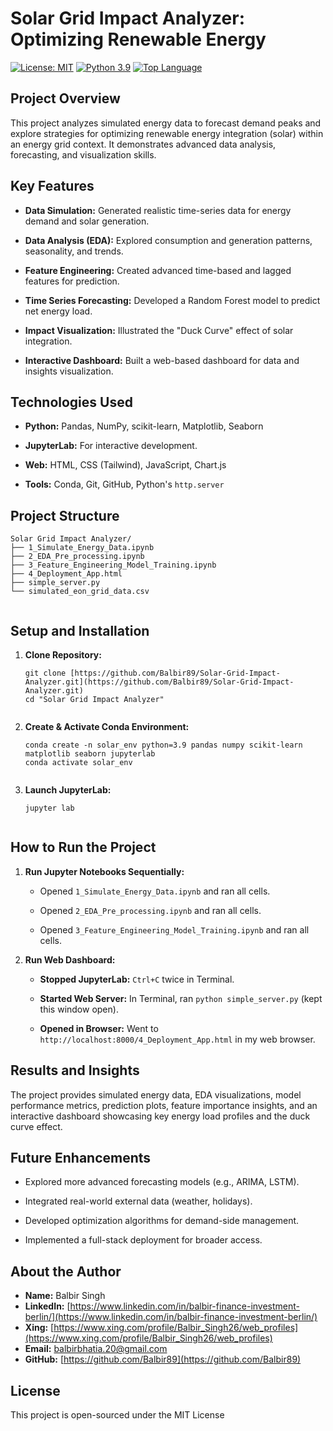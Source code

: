 # Solar Grid Impact Analyzer: Optimizing Renewable Energy

<!-- Badges (Optional - you can add/remove these) -->
[![License: MIT](https://img.shields.io/badge/License-MIT-yellow.svg)](https://opensource.org/licenses/MIT)
[![Python 3.9](https://img.shields.io/badge/Python-3.9-blue.svg)](https://www.python.org/downloads/release/python-390/)
[![Top Language](https://img.shields.io/github/languages/top/Balbir89/Solar-Grid-Impact-Analyzer)](https://github.com/Balbir89/Solar-Grid-Impact-Analyzer)


## Project Overview

This project analyzes simulated energy data to forecast demand peaks and explore strategies for optimizing renewable energy integration (solar) within an energy grid context. It demonstrates advanced data analysis, forecasting, and visualization skills.

## Key Features

* **Data Simulation:** Generated realistic time-series data for energy demand and solar generation.

* **Data Analysis (EDA):** Explored consumption and generation patterns, seasonality, and trends.

* **Feature Engineering:** Created advanced time-based and lagged features for prediction.

* **Time Series Forecasting:** Developed a Random Forest model to predict net energy load.

* **Impact Visualization:** Illustrated the "Duck Curve" effect of solar integration.

* **Interactive Dashboard:** Built a web-based dashboard for data and insights visualization.

## Technologies Used

* **Python:** Pandas, NumPy, scikit-learn, Matplotlib, Seaborn

* **JupyterLab:** For interactive development.

* **Web:** HTML, CSS (Tailwind), JavaScript, Chart.js

* **Tools:** Conda, Git, GitHub, Python's `http.server`

## Project Structure

```
Solar Grid Impact Analyzer/
├── 1_Simulate_Energy_Data.ipynb
├── 2_EDA_Pre_processing.ipynb
├── 3_Feature_Engineering_Model_Training.ipynb
├── 4_Deployment_App.html
├── simple_server.py
└── simulated_eon_grid_data.csv


```

## Setup and Installation

1.  **Clone Repository:**

    ```
    git clone [https://github.com/Balbir89/Solar-Grid-Impact-Analyzer.git](https://github.com/Balbir89/Solar-Grid-Impact-Analyzer.git)
    cd "Solar Grid Impact Analyzer"


    ```

2.  **Create & Activate Conda Environment:**

    ```
    conda create -n solar_env python=3.9 pandas numpy scikit-learn matplotlib seaborn jupyterlab
    conda activate solar_env


    ```

3.  **Launch JupyterLab:**

    ```
    jupyter lab


    ```

## How to Run the Project

1.  **Run Jupyter Notebooks Sequentially:**

    * Opened `1_Simulate_Energy_Data.ipynb` and ran all cells.

    * Opened `2_EDA_Pre_processing.ipynb` and ran all cells.

    * Opened `3_Feature_Engineering_Model_Training.ipynb` and ran all cells.

2.  **Run Web Dashboard:**

    * **Stopped JupyterLab:** `Ctrl+C` twice in Terminal.

    * **Started Web Server:** In Terminal, ran `python simple_server.py` (kept this window open).

    * **Opened in Browser:** Went to `http://localhost:8000/4_Deployment_App.html` in my web browser.

## Results and Insights

The project provides simulated energy data, EDA visualizations, model performance metrics, prediction plots, feature importance insights, and an interactive dashboard showcasing key energy load profiles and the duck curve effect.

## Future Enhancements

* Explored more advanced forecasting models (e.g., ARIMA, LSTM).

* Integrated real-world external data (weather, holidays).

* Developed optimization algorithms for demand-side management.

* Implemented a full-stack deployment for broader access.

## About the Author

* **Name:** Balbir Singh
* **LinkedIn:** [https://www.linkedin.com/in/balbir-finance-investment-berlin/](https://www.linkedin.com/in/balbir-finance-investment-berlin/)
* **Xing:** [https://www.xing.com/profile/Balbir_Singh26/web_profiles](https://www.xing.com/profile/Balbir_Singh26/web_profiles)
* **Email:** balbirbhatia.20@gmail.com
* **GitHub:** [https://github.com/Balbir89](https://github.com/Balbir89)

## License

This project is open-sourced under the MIT License
